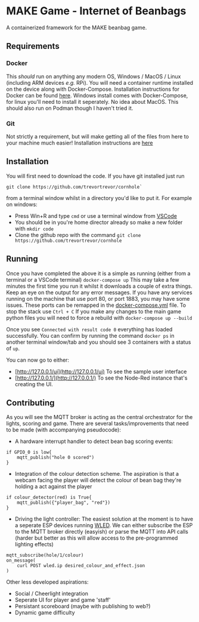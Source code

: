 # MAKE Game - Internet of Beanbags
A containerized framework for the MAKE beanbag game.
## Requirements
### Docker
This *should* run on anything any modern OS, Windows / MacOS / Linux (including ARM devices *e.g.* RPi). You will need a container runtime installed on the device along with Docker-Compose. Installation instructions for Docker can be found [here](https://docs.docker.com/get-docker/). Windows install comes with Docker-Compose, for linux you'll need to install it seperately. No idea about MacOS. This should also run on Podman though I haven't tried it. 
### Git
Not strictly a requirement, but will make getting all of the files from here to your machine much easier! Installation instructions are [here](https://git-scm.com/book/en/v2/Getting-Started-Installing-Git)
## Installation
You will first need to download the code. If you have git installed just run 
```
git clone https://github.com/trevortrevor/cornhole`
```
from a terminal window whilst in a directory you'd like to put it. 
For example on windows:
* Press Win+R and type `cmd` or use a terminal window from [VSCode](https://code.visualstudio.com/)
* You should be in you're home director already so make a new folder with `mkdir code`
* Clone the github repo with the command `git clone https://github.com/trevortrevor/cornhole`
## Running
Once you have completed the above it is a simple as running (either from a terminal or a VSCode terminal)
`docker-compose up`
This may take a few minutes the first time you run it whilst it downloads a couple of extra things. Keep an eye on the output for any error messages. If you have any services running on the machine that use port 80, or port 1883, you may have some issues. These ports can be remapped in the [docker-compose.yml](docker-compose.yml) file. To stop the stack use `Ctrl + C` If you make any changes to the main game python files you will need to force a rebuild with ```docker-compose up --build```

Once you see `Connected with result code 0` everything has loaded successfully. You can confirm by running the command `docker ps` in another terminal window/tab and you should see 3 containers with a status of `up`. 

You can now go to either:
* [http://127.0.0.1/ui](http://127.0.0.1/ui) To see the sample user interface
* [http://127.0.0.1/](http://127.0.0.1/) To see the Node-Red instance that's creating the UI. 

## Contributing
As you will see the MQTT broker is acting as the central orchestrator for the lights, scoring and game. There are several tasks/improvements that need to be made (with accompanying pseudocode):
* A hardware interrupt handler to detect bean bag scoring events:
``` 
if GPIO_0 is low{
    mqtt_publish("hole 0 scored")
}
```
* Integration of the colour detection scheme. The aspiration is that a webcam facing the player will detect the colour of bean bag they're holding a act against the player
```
if colour_detector(red) is True{
    mqtt_publish({"player_bag", "red"})
}
```
* Driving the light controller: The easiest solution at the moment is to have a seperate ESP devices running [WLED](https://kno.wled.ge/). We can either subscribe the ESP to the MQTT broker directly (easyish) or parse the MQTT into API calls (harder but better as this will allow access to the pre-programmed lighting effects)
```
mqtt_subscribe(hole/1/colour)
on_message(
    curl POST wled.ip desired_colour_and_effect.json
)
```
Other less developed aspirations:
* Social / Cheerlight integration
* Seperate UI for player and game 'staff'
* Persistant scoreboard (maybe with publishing to web?)
* Dynamic game difficulty


